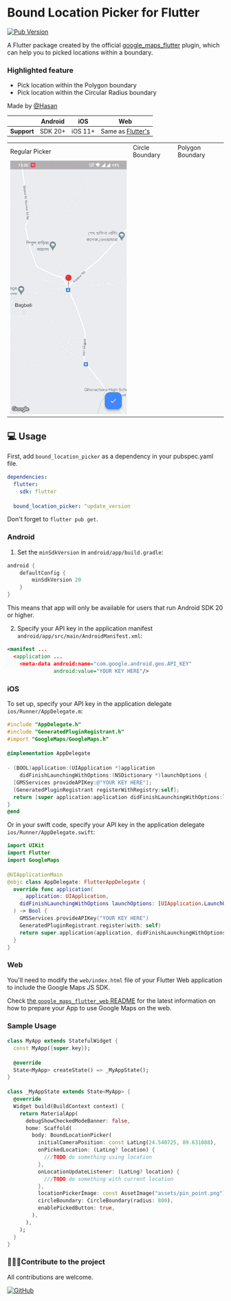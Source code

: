 # Bound Location Picker for Flutter

[![Pub Version](https://img.shields.io/pub/v/bound_location_picker)](https://pub.dev/packages/bound_location_picker)

A Flutter package created by the official [google_maps_flutter](https://pub.dev/packages/google_maps_flutter) plugin, which can help you to picked locations within a boundary.

### Highlighted feature 
- Pick location within the Polygon boundary
- Pick location within the Circular Radius boundary

Made by [@Hasan](https://github.com/HasanToufiqAhamed)

|             | Android | iOS     | Web                              |
|-------------|---------|---------|----------------------------------|
| **Support** | SDK 20+ | iOS 11+ | Same as [Flutter's][web-support] |

[web-support]: https://docs.flutter.dev/reference/supported-platforms

<table>
  <tr>
        <td>Regular Picker</td>
        <td>Circle Boundary</td>
        <td>Polygon Boundary</td>
    </tr>
    <tr>
        <td><img src="https://raw.githubusercontent.com/HasanToufiqAhamed/bound_location_picker/master/assets/regular_map.gif" style="width: 100%; object-fit: cover;" alt=""></td>
        <td><img src="https://raw.githubusercontent.com/HasanToufiqAhamed/bound_location_picker/master/assets/circle_map.gif" style="width: 100%; object-fit: cover;" alt="">
        </td><td><img src="https://raw.githubusercontent.com/HasanToufiqAhamed/bound_location_picker/master/assets/polygon_map.gif" style="width: 100%; object-fit: cover;" alt=""></td>
    </tr>
</table>

## 💻 Usage

First, add ```bound_location_picker``` as a dependency in your pubspec.yaml file.

```yml
dependencies:
  flutter:
    sdk: flutter

  bound_location_picker: ^update_version
```
Don't forget to ```flutter pub get```.

### Android

1. Set the `minSdkVersion` in `android/app/build.gradle`:

```groovy
android {
    defaultConfig {
        minSdkVersion 20
    }
}
```

This means that app will only be available for users that run Android SDK 20 or higher.

2. Specify your API key in the application manifest `android/app/src/main/AndroidManifest.xml`:

```xml
<manifest ...
  <application ...
    <meta-data android:name="com.google.android.geo.API_KEY"
               android:value="YOUR KEY HERE"/>
```

### iOS

To set up, specify your API key in the application delegate `ios/Runner/AppDelegate.m`:

```objectivec
#include "AppDelegate.h"
#include "GeneratedPluginRegistrant.h"
#import "GoogleMaps/GoogleMaps.h"

@implementation AppDelegate

- (BOOL)application:(UIApplication *)application
    didFinishLaunchingWithOptions:(NSDictionary *)launchOptions {
  [GMSServices provideAPIKey:@"YOUR KEY HERE"];
  [GeneratedPluginRegistrant registerWithRegistry:self];
  return [super application:application didFinishLaunchingWithOptions:launchOptions];
}
@end
```

Or in your swift code, specify your API key in the application delegate `ios/Runner/AppDelegate.swift`:

```swift
import UIKit
import Flutter
import GoogleMaps

@UIApplicationMain
@objc class AppDelegate: FlutterAppDelegate {
  override func application(
    _ application: UIApplication,
    didFinishLaunchingWithOptions launchOptions: [UIApplication.LaunchOptionsKey: Any]?
  ) -> Bool {
    GMSServices.provideAPIKey("YOUR KEY HERE")
    GeneratedPluginRegistrant.register(with: self)
    return super.application(application, didFinishLaunchingWithOptions: launchOptions)
  }
}
```

### Web

You'll need to modify the `web/index.html` file of your Flutter Web application
to include the Google Maps JS SDK.

Check [the `google_maps_flutter_web` README](https://pub.dev/packages/google_maps_flutter_web)
for the latest information on how to prepare your App to use Google Maps on the
web.

### Sample Usage

```dart
class MyApp extends StatefulWidget {
  const MyApp({super.key});

  @override
  State<MyApp> createState() => _MyAppState();
}

class _MyAppState extends State<MyApp> {
  @override
  Widget build(BuildContext context) {
    return MaterialApp(
      debugShowCheckedModeBanner: false,
      home: Scaffold(
        body: BoundLocationPicker(
          initialCameraPosition: const LatLng(24.540725, 89.631088),
          onPickedLocation: (LatLng? location) {
            ///TODO do something using location 
          },
          onLocationUpdateListener: (LatLng? location) {
            ///TODO do something with current location
          },
          locationPickerImage: const AssetImage("assets/pin_point.png"),
          circleBoundary: CircleBoundary(radius: 800),
          enablePickedButton: true,
        ),
      ),
    );
  }
}
```

### 👨🏻‍💻Contribute to the project

All contributions are welcome.

[![GitHub](https://img.shields.io/badge/GitHub-0f0f0f?style=for-the-badge&logo=github&logoColor=white)](https://github.com/HasanToufiqAhamed/bound_location_picker)
